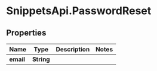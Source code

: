 # SnippetsApi.PasswordReset

## Properties

Name | Type | Description | Notes
------------ | ------------- | ------------- | -------------
**email** | **String** |  | 


